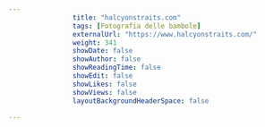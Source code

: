 ---
                title: "halcyonstraits.com"
                tags: [Fotografia delle bambole]
                externalUrl: "https://www.halcyonstraits.com/"
                weight: 341
                showDate: false
                showAuthor: false
                showReadingTime: false
                showEdit: false
                showLikes: false
                showViews: false
                layoutBackgroundHeaderSpace: false
                ---

